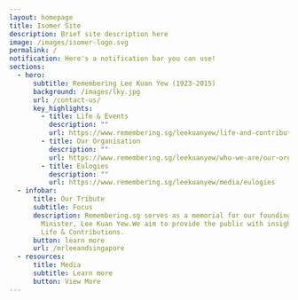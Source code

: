 ```yaml
---
layout: homepage
title: Isomer Site
description: Brief site description here
image: /images/isomer-logo.svg
permalink: /
notification: Here's a notification bar you can use!
sections:
  - hero:
      subtitle: Remembering Lee Kuan Yew (1923-2015)
      background: /images/lky.jpg
      url: /contact-us/
      key_highlights:
        - title: Life & Events
          description: ""
          url: https://www.remembering.sg/leekuanyew/life-and-contributions/mrleeandsingapore
        - title: Our Organisation
          description: ""
          url: https://www.remembering.sg/leekuanyew/who-we-are/our-organisation
        - title: Eulogies
          description: ""
          url: https://www.remembering.sg/leekuanyew/media/eulogies
  - infobar:
      title: Our Tribute
      subtitle: Focus
      description: Remembering.sg serves as a memorial for our founding Prime
        Minister, Lee Kuan Yew.We aim to provide the public with insights on his
        Life & Contributions.
      button: learn more
      url: /mrleeandsingapore
  - resources:
      title: Media
      subtitle: Learn more
      button: View More
---
```

